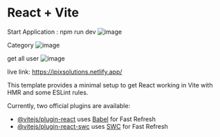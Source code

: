# React + Vite
Start Application : npm run dev
![image](https://github.com/RameesAP/ipixsolutions-M-test/assets/109672661/53f7c883-6a15-4b3e-b1c5-51843d2c2690)

Category
![image](https://github.com/RameesAP/ipixsolutions-M-test/assets/109672661/b0d0507a-49a9-4d64-a7ad-ca66018123b5)

get all user
![image](https://github.com/RameesAP/ipixsolutions-M-test/assets/109672661/227b7e37-7b0d-415d-81cb-1f56a048925c)

live link:
https://ipixsolutions.netlify.app/



This template provides a minimal setup to get React working in Vite with HMR and some ESLint rules.

Currently, two official plugins are available:

- [@vitejs/plugin-react](https://github.com/vitejs/vite-plugin-react/blob/main/packages/plugin-react/README.md) uses [Babel](https://babeljs.io/) for Fast Refresh
- [@vitejs/plugin-react-swc](https://github.com/vitejs/vite-plugin-react-swc) uses [SWC](https://swc.rs/) for Fast Refresh
